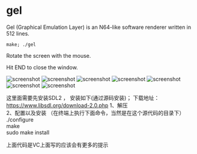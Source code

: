# gel

Gel (Graphical Emulation Layer) is an N64-like software renderer written in 512 lines.

    make; ./gel

Rotate the screen with the mouse.

Hit END to close the window.

![screenshot](scrots/2018-01-12-220250_800x600_scrot.png)
![screenshot](scrots/2018-01-12-223519_800x600_scrot.png)
![screenshot](scrots/2018-01-12-170546_800x600_scrot.png)
![screenshot](scrots/2018-01-12-220147_800x600_scrot.png)
![screenshot](scrots/2018-01-12-220222_800x600_scrot.png)
![screenshot](scrots/2018-01-12-170516_800x600_scrot.png)
![screenshot](scrots/2018-01-12-220419_800x600_scrot.png)


这里面需要先安装SDL2 ，
安装如下(通过源码安装)；
下载地址：https://www.libsdl.org/download-2.0.php
1、解压 <br>
2、配置以及安装 （在终端上执行下面命令，当然是在这个源代码的目录下）<br>
./configure <br>
make  <br>
sudo make install <br>

上面代码是VC上面写的应该会有更多的提示



